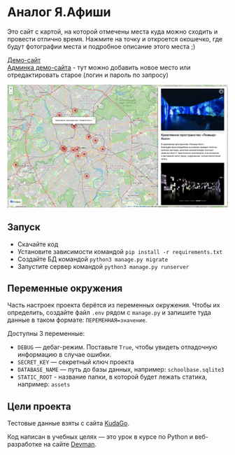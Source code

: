 # Аналог Я.Афиши
Это сайт с картой, на которой отмечены места куда можно сходить и провести отлично время. Нажмите на точку и откроется окошечко, где будут фотографии места и подробное описание этого места ;)

[Демо-сайт](http://asultanbek.pythonanywhere.com/) <br>
[Aдминка демо-сайта](http://asultanbek.pythonanywhere.com/admin/places/place/) - тут можно добавить новое место или отредактировать старое (логин и пароль по запросу)

![Куда пойти](scr/scr.png)

## Запуск

- Скачайте код
- Установите зависимости командой `pip install -r requirements.txt`
- Создайте БД командой `python3 manage.py migrate`
- Запустите сервер командой `python3 manage.py runserver`

## Переменные окружения

Часть настроек проекта берётся из переменных окружения. Чтобы их определить, создайте файл `.env` рядом с `manage.py` и запишите туда данные в таком формате: `ПЕРЕМЕННАЯ=значение`.

Доступны 3 переменные:
- `DEBUG` — дебаг-режим. Поставьте `True`, чтобы увидеть отладочную информацию в случае ошибки.
- `SECRET_KEY` — секретный ключ проекта
- `DATABASE_NAME` — путь до базы данных, например: `schoolbase.sqlite3`
- `STATIC_ROOT` - название папки, в которой будет лежать статика, например: `assets`

## Цели проекта

Тестовые данные взяты с сайта [KudaGo](https://kudago.com).

Код написан в учебных целях — это урок в курсе по Python и веб-разработке на сайте [Devman](https://dvmn.org).

